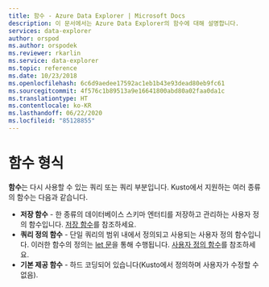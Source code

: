 ```yaml
---
title: 함수 - Azure Data Explorer | Microsoft Docs
description: 이 문서에서는 Azure Data Explorer의 함수에 대해 설명합니다.
services: data-explorer
author: orspod
ms.author: orspodek
ms.reviewer: rkarlin
ms.service: data-explorer
ms.topic: reference
ms.date: 10/23/2018
ms.openlocfilehash: 6c6d9aedee17592ac1eb1b43e93dead80eb9fc61
ms.sourcegitcommit: 4f576c1b89513a9e16641800abd80a02faa0da1c
ms.translationtype: HT
ms.contentlocale: ko-KR
ms.lasthandoff: 06/22/2020
ms.locfileid: "85128855"
---
```

# <a name="function-types"></a>함수 형식

**함수**는 다시 사용할 수 있는 쿼리 또는 쿼리 부분입니다. Kusto에서 지원하는 여러 종류의 함수는 다음과 같습니다.

* **저장 함수** - 한 종류의 데이터베이스 스키마 엔터티를 저장하고 관리하는 사용자 정의 함수입니다.
  [저장 함수](../schema-entities/stored-functions.md)를 참조하세요.
* **쿼리 정의 함수** - 단일 쿼리의 범위 내에서 정의되고 사용되는 사용자 정의 함수입니다. 이러한 함수의 정의는 [let 문](../letstatement.md)을 통해 수행됩니다.
  [사용자 정의 함수](./user-defined-functions.md)를 참조하세요.
* **기본 제공 함수** - 하드 코딩되어 있습니다(Kusto에서 정의하며 사용자가 수정할 수 없음).